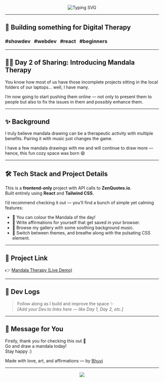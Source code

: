 <p align="center">
  <img src="https://readme-typing-svg.demolab.com?font=Fira+Code&size=24&pause=1000&color=FDAEC8&center=true&vCenter=true&width=550&lines=Welcome+to+Mandala+Therapy+%F0%9F%8C%B8" alt="Typing SVG" />
</p>

---

## 🌸 Building something for Digital Therapy

### #showdev &nbsp; #webdev &nbsp; #react &nbsp; #beginners

---

## 🧘‍♀️ Day 2 of Sharing: Introducing Mandala Therapy

You know how most of us have those incomplete projects sitting in the local folders of our laptops... well, I have many.

I’m now going to start pushing them online — not only to present them to people but also to fix the issues in them and possibly enhance them.

---

## ✨ Background

I truly believe mandala drawing can be a therapeutic activity with multiple benefits. Pairing it with music just changes the game.

I have a few mandala drawings with me and will continue to draw more — hence, this fun cozy space was born 😄

---

## 🛠️ Tech Stack and Project Details

This is a **frontend-only** project with API calls to **ZenQuotes.io**.  
Built entirely using **React** and **Tailwind CSS**.

I’d recommend checking it out — you’ll find a bunch of simple yet calming features:

- 🌸 You can colour the Mandala of the day!
- 🌸 Write affirmations for yourself that get saved in your browser.
- 🌸 Browse my gallery with some soothing background music.
- 🌸 Switch between themes, and breathe along with the pulsating CSS element.

---

## 🔗 Project Link

👉 [Mandala Therapy (Live Demo)](https://your-demo-link.com)

---

## 📒 Dev Logs

> Follow along as I build and improve the space ✨  
> _[Add your Dev.to links here — like Day 1, Day 2, etc.]_

---

## 💬 Message for You

Firstly, thank you for checking this out 🫶  
Go and draw a mandala today!  
Stay happy :)

Made with love, art, and affirmations — by [Bhuvi](https://github.com/bhuvi-d)

---

<p align="center">
  <img src="https://capsule-render.vercel.app/api?type=waving&color=FDAEC8&height=100&section=footer"/>
</p>
